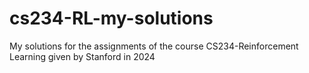 # cs234-RL-my-solutions
My solutions for the assignments of the course CS234-Reinforcement Learning given by Stanford in 2024
